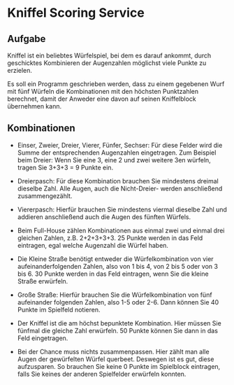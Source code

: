 ﻿# Kniffel Scoring Service

## Aufgabe

Kniffel ist ein beliebtes Würfelspiel, bei dem es darauf ankommt, durch geschicktes Kombinieren der Augenzahlen möglichst viele Punkte zu erzielen. 

Es soll ein Programm geschrieben werden, dass zu einem gegebenen Wurf mit fünf Würfeln die Kombinationen mit den höchsten Punktzahlen berechnet, damit der Anweder eine davon auf seinen Kniffelblock übernehmen kann.


## Kombinationen

- Einser, Zweier, Dreier, Vierer, Fünfer, Sechser: Für diese Felder wird die Summe der entsprechenden Augenzahlen eingetragen. Zum Beispiel beim Dreier: Wenn Sie eine 3, eine 2 und zwei weitere 3en würfeln, tragen Sie 3+3+3 = 9 Punkte ein.

- Dreierpasch: Für diese Kombination brauchen Sie mindestens dreimal dieselbe Zahl. Alle Augen, auch die Nicht-Dreier- werden anschließend zusammengezählt.

- Viererpasch: Hierfür brauchen Sie mindestens viermal dieselbe Zahl und addieren anschließend auch die Augen des fünften Würfels.

- Beim Full-House zählen Kombinationen aus einmal zwei und einmal drei gleichen Zahlen, z.B. 2+2+3+3+3. 25 Punkte werden in das Feld eintragen, egal welche Augenzahl die Würfel haben.

- Die Kleine Straße benötigt entweder die Würfelkombination von vier aufeinanderfolgenden Zahlen, also von 1 bis 4, von 2 bis 5 oder von 3 bis 6. 30 Punkte werden in das Feld eintragen, wenn Sie die kleine Straße erwürfeln.

- Große Straße: Hierfür brauchen Sie die Würfelkombination von fünf aufeinander folgenden Zahlen, also 1-5 oder 2-6. Dann können Sie 40 Punkte im Spielfeld notieren.

- Der Kniffel ist die am höchst bepunktete Kombination. Hier müssen Sie fünfmal die gleiche Zahl erwürfeln. 50 Punkte können Sie dann in das Feld eingetragen. 

- Bei der Chance muss nichts zusammenpassen. Hier zählt man alle Augen der gewürfelten Würfel querbeet. Deswegen ist es gut, diese aufzusparen. So brauchen Sie keine 0 Punkte im Spielblock eintragen, falls Sie keines der anderen Spielfelder erwürfeln konnten.
